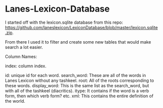 # Lanes-Lexicon-Database

I started off with the lexicon.sqlite database from this repo: https://github.com/laneslexicon/LexiconDatabase/blob/master/lexicon.sqlite.zip.

From there I used it to filter and create some new tables that would make search a lot easier.

Column Names:

index: column index.

id: unique id for each word.
search_word: These are all of the words in Lanes Lexicon without any tashkeel.
root: All of the roots corresponding to these words.
display_word: This is the same list as the search_word, but with all of the tashkeel (diacritics).
itype: It contains if the word is a verb form, then which verb form? etc.
xml: This contains the entire definition of the world.
